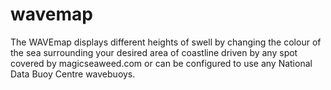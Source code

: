 # wavemap
The WAVEmap displays different heights of swell by changing the colour of the sea surrounding your desired area of coastline driven by any spot covered by magicseaweed.com or can be configured to use any National Data Buoy Centre wavebuoys.
